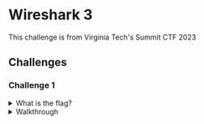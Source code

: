 # Wireshark 3
This challenge is from Virginia Tech's Summit CTF 2023
## Challenges
### Challenge 1
<details>
<summary>What is the flag?</summary>
SummitCTF{Sus_D0ma1n_n4mes}
</details>

<details>
<summary>Walkthrough</summary>

The capture has dns requests to seemingly random domains. However, upon inspection of the domain of the first packet (which is `VGhlIGZsYWcg.Tscc1QuycZN4.summit`), the first part (or third-level domain) is base64 for `The flag `. The second-level domain is occurs a few times. We can use Linux commands to go through the capture and extract those packets with `Tscc1QuycZN4` in the domain.

```bash
└─$ tshark -r EscapingTheMatrix.pcap | awk '{print $12}' | grep "Tscc1QuycZN4"
VGhlIGZsYWcg.Tscc1QuycZN4.summit
eW91IGhhdmUg.Tscc1QuycZN4.summit
YmVlbiB3YWl0.Tscc1QuycZN4.summit
aW5nIGZvciBp.Tscc1QuycZN4.summit
cyAuLi4gUGF1.Tscc1QuycZN4.summit
c2luZyBmb3Ig.Tscc1QuycZN4.summit
ZHJhbWF0aWMg.Tscc1QuycZN4.summit
ZWZmZWN0IC4u.Tscc1QuycZN4.summit
LiA6IFN1bW1p.Tscc1QuycZN4.summit
dENURntTdXNf.Tscc1QuycZN4.summit
RDBtYTFuX240.Tscc1QuycZN4.summit
bWVzfQ==.Tscc1QuycZN4.summit
```

Based on the length of the output, the decoded text could be one sentence. Use CyberChef to remove the extraneous characters and decode the base64 to get the flag.

Result: `The flag you have been waiting for is ... Pausing for dramatic effect ... : SummitCTF{...}`
</details>